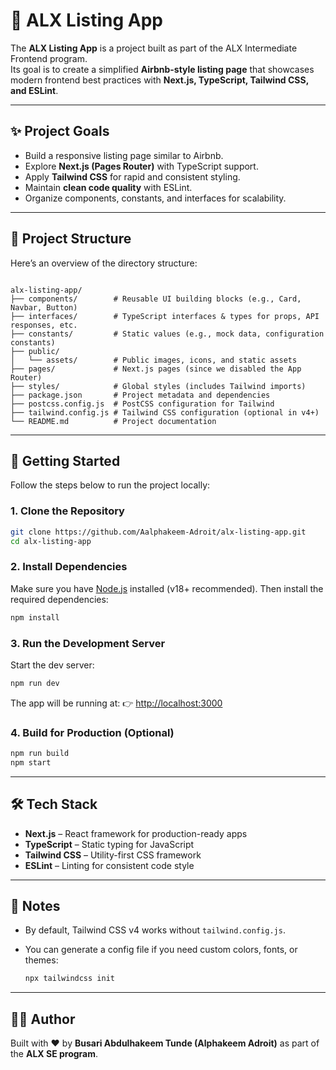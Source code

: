 # 🏡 ALX Listing App

The **ALX Listing App** is a project built as part of the ALX Intermediate Frontend program.  
Its goal is to create a simplified **Airbnb-style listing page** that showcases modern frontend best practices with **Next.js, TypeScript, Tailwind CSS, and ESLint**.

---

## ✨ Project Goals

- Build a responsive listing page similar to Airbnb.  
- Explore **Next.js (Pages Router)** with TypeScript support.  
- Apply **Tailwind CSS** for rapid and consistent styling.  
- Maintain **clean code quality** with ESLint.  
- Organize components, constants, and interfaces for scalability.  

---

## 📂 Project Structure

Here’s an overview of the directory structure:

```

alx-listing-app/
├── components/        # Reusable UI building blocks (e.g., Card, Navbar, Button)
├── interfaces/        # TypeScript interfaces & types for props, API responses, etc.
├── constants/         # Static values (e.g., mock data, configuration constants)
├── public/
│   └── assets/        # Public images, icons, and static assets
├── pages/             # Next.js pages (since we disabled the App Router)
├── styles/            # Global styles (includes Tailwind imports)
├── package.json       # Project metadata and dependencies
├── postcss.config.js  # PostCSS configuration for Tailwind
├── tailwind.config.js # Tailwind CSS configuration (optional in v4+)
└── README.md          # Project documentation

```

---

## 🚀 Getting Started

Follow the steps below to run the project locally:

### 1. Clone the Repository
```bash
git clone https://github.com/Aalphakeem-Adroit/alx-listing-app.git
cd alx-listing-app
````

### 2. Install Dependencies

Make sure you have [Node.js](https://nodejs.org/) installed (v18+ recommended).
Then install the required dependencies:

```bash
npm install
```

### 3. Run the Development Server

Start the dev server:

```bash
npm run dev
```

The app will be running at:
👉 [http://localhost:3000](http://localhost:3000)

### 4. Build for Production (Optional)

```bash
npm run build
npm start
```

---

## 🛠 Tech Stack

* **Next.js** – React framework for production-ready apps
* **TypeScript** – Static typing for JavaScript
* **Tailwind CSS** – Utility-first CSS framework
* **ESLint** – Linting for consistent code style

---

## 📌 Notes

* By default, Tailwind CSS v4 works without `tailwind.config.js`.
* You can generate a config file if you need custom colors, fonts, or themes:

  ```bash
  npx tailwindcss init
  ```

---

## 👨‍💻 Author

Built with ❤️ by **Busari Abdulhakeem Tunde (Alphakeem Adroit)** as part of the **ALX SE program**.
